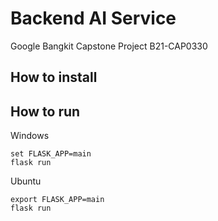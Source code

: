 # Backend AI Service

Google Bangkit Capstone Project B21-CAP0330

## How to install



## How to run

Windows

```
set FLASK_APP=main
flask run
```

Ubuntu

```
export FLASK_APP=main
flask run
```

